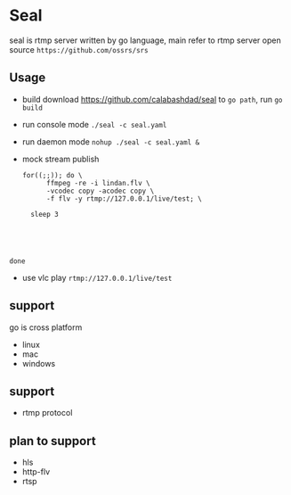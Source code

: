 # Seal

seal is rtmp server written by go language, main refer to rtmp server open source  ```https://github.com/ossrs/srs```

## Usage
* build
  download https://github.com/calabashdad/seal to ```go path```, run ```go build```
* run console mode
  ```./seal -c seal.yaml```
* run daemon mode
  ```nohup ./seal -c seal.yaml &```
* mock stream publish
  
  <pre><code>for((;;)); do \
        ffmpeg -re -i lindan.flv \
        -vcodec copy -acodec copy \
        -f flv -y rtmp://127.0.0.1/live/test; \

	sleep 3
done</code></pre> 

* use vlc play 
```rtmp://127.0.0.1/live/test```

## support
go is cross platform 
* linux
* mac
* windows

## support
* rtmp protocol

## plan to support
* hls
* http-flv
* rtsp

  
  
